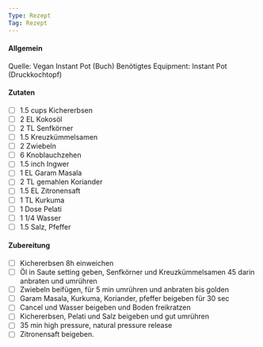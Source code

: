 ```yaml
---
Type: Rezept
Tag: Rezept
---
```


#### Allgemein
Quelle: Vegan Instant Pot (Buch)
Benötigtes Equipment: Instant Pot (Druckkochtopf)

#### Zutaten
- [ ] 1.5 cups Kichererbsen
- [ ] 2 EL Kokosöl
- [ ] 2 TL Senfkörner
- [ ] 1.5 Kreuzkümmelsamen
- [ ] 2 Zwiebeln
- [ ] 6 Knoblauchzehen
- [ ] 1.5 inch Ingwer
- [ ] 1 EL Garam Masala
- [ ] 2 TL gemahlen Koriander
- [ ] 1.5 EL Zitronensaft
- [ ] 1 TL Kurkuma
- [ ] 1 Dose Pelati
- [ ] 1 1/4 Wasser
- [ ] 1.5 Salz, Pfeffer

#### Zubereitung
- [ ] Kichererbsen 8h einweichen
- [ ] Öl in Saute setting geben, Senfkörner und Kreuzkümmelsamen 45 darin anbraten und umrühren
- [ ] Zwiebeln beifügen, für 5 min umrühren und anbraten bis golden
- [ ]  Garam Masala, Kurkuma, Koriander,  pfeffer beigeben für 30 sec
- [ ] Cancel und Wasser beigeben und Boden freikratzen
- [ ] Kichererbsen, Pelati  und Salz beigeben und gut umrühren
- [ ] 35 min high pressure, natural pressure release
- [ ] Zitronensaft beigeben.